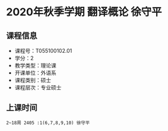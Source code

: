 # 2020年秋季学期 翻译概论 徐守平






## 课程信息

- 课程号：T055100102.01
- 学分：2
- 教学类型：理论课
- 开课单位：外语系
- 课程类别：硕士
- 课程层次：专业硕士

## 上课时间

```
2~18周 2405 :1(6,7,8,9,10) 徐守平
```

